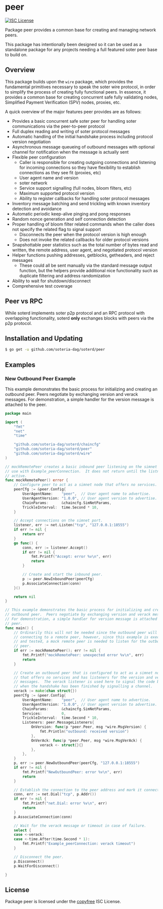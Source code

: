 peer
====

[![ISC License](http://img.shields.io/badge/license-ISC-blue.svg)](http://copyfree.org)

Package peer provides a common base for creating and managing network peers.

This package has intentionally been designed so it can be used as a standalone
package for any projects needing a full featured soter peer base to build on.

## Overview

This package builds upon the `wire` package, which provides the fundamental
primitives necessary to speak the soter wire protocol, in order to simplify
the process of creating fully functional peers.  In essence, it provides a
common base for creating concurrent safe fully validating nodes, Simplified
Payment Verification (SPV) nodes, proxies, etc.

A quick overview of the major features peer provides are as follows:

 - Provides a basic concurrent safe soter peer for handling soter
   communications via the peer-to-peer protocol
 - Full duplex reading and writing of soter protocol messages
 - Automatic handling of the initial handshake process including protocol
   version negotiation
 - Asynchronous message queueing of outbound messages with optional channel for
   notification when the message is actually sent
 - Flexible peer configuration
   - Caller is responsible for creating outgoing connections and listening for
     incoming connections so they have flexibility to establish connections as
     they see fit (proxies, etc)
   - User agent name and version
   - soter network
   - Service support signalling (full nodes, bloom filters, etc)
   - Maximum supported protocol version
   - Ability to register callbacks for handling soter protocol messages
 - Inventory message batching and send trickling with known inventory detection
   and avoidance
 - Automatic periodic keep-alive pinging and pong responses
 - Random nonce generation and self connection detection
 - Proper handling of bloom filter related commands when the caller does not
   specify the related flag to signal support
   - Disconnects the peer when the protocol version is high enough
   - Does not invoke the related callbacks for older protocol versions
 - Snapshottable peer statistics such as the total number of bytes read and
   written, the remote address, user agent, and negotiated protocol version
 - Helper functions pushing addresses, getblocks, getheaders, and reject
   messages
   - These could all be sent manually via the standard message output function,
     but the helpers provide additional nice functionality such as duplicate
     filtering and address randomization
 - Ability to wait for shutdown/disconnect
 - Comprehensive test coverage

## Peer vs RPC

While soterd implements soter p2p protocol and an RPC protocol with overlapping functionality, soterd **only** exchanges blocks with peers via the p2p protocol.

## Installation and Updating

```bash
$ go get -u github.com/soteria-dag/soterd/peer
```

## Examples

### New Outbound Peer Example  

This example demonstrates the basic process for initializing and creating an outbound peer. Peers negotiate by exchanging version and verack messages. For demonstration, a simple handler for the version message is attached to the peer.

```go
package main

import (
    "fmt"
    "net"
    "time"

    "github.com/soteria-dag/soterd/chaincfg"
    "github.com/soteria-dag/soterd/peer"
    "github.com/soteria-dag/soterd/wire"
)

// mockRemotePeer creates a basic inbound peer listening on the simnet port for
// use with Example_peerConnection.  It does not return until the listner is
// active.
func mockRemotePeer() error {
    // Configure peer to act as a simnet node that offers no services.
    peerCfg := &peer.Config{
        UserAgentName:    "peer",  // User agent name to advertise.
        UserAgentVersion: "1.0.0", // User agent version to advertise.
        ChainParams:      &chaincfg.SimNetParams,
        TrickleInterval:  time.Second * 10,
    }

    // Accept connections on the simnet port.
    listener, err := net.Listen("tcp", "127.0.0.1:18555")
    if err != nil {
        return err
    }
    go func() {
        conn, err := listener.Accept()
        if err != nil {
            fmt.Printf("Accept: error %v\n", err)
            return
        }

        // Create and start the inbound peer.
        p := peer.NewInboundPeer(peerCfg)
        p.AssociateConnection(conn)
    }()

    return nil
}

// This example demonstrates the basic process for initializing and creating an
// outbound peer.  Peers negotiate by exchanging version and verack messages.
// For demonstration, a simple handler for version message is attached to the
// peer.
func main() {
    // Ordinarily this will not be needed since the outbound peer will be
    // connecting to a remote peer, however, since this example is executed
    // and tested, a mock remote peer is needed to listen for the outbound
    // peer.
    if err := mockRemotePeer(); err != nil {
        fmt.Printf("mockRemotePeer: unexpected error %v\n", err)
        return
    }

    // Create an outbound peer that is configured to act as a simnet node
    // that offers no services and has listeners for the version and verack
    // messages.  The verack listener is used here to signal the code below
    // when the handshake has been finished by signalling a channel.
    verack := make(chan struct{})
    peerCfg := &peer.Config{
        UserAgentName:    "peer",  // User agent name to advertise.
        UserAgentVersion: "1.0.0", // User agent version to advertise.
        ChainParams:      &chaincfg.SimNetParams,
        Services:         0,
        TrickleInterval:  time.Second * 10,
        Listeners: peer.MessageListeners{
            OnVersion: func(p *peer.Peer, msg *wire.MsgVersion) {
                fmt.Println("outbound: received version")
            },
            OnVerAck: func(p *peer.Peer, msg *wire.MsgVerAck) {
                verack <- struct{}{}
            },
        },
    }
    p, err := peer.NewOutboundPeer(peerCfg, "127.0.0.1:18555")
    if err != nil {
        fmt.Printf("NewOutboundPeer: error %v\n", err)
        return
    }

    // Establish the connection to the peer address and mark it connected.
    conn, err := net.Dial("tcp", p.Addr())
    if err != nil {
        fmt.Printf("net.Dial: error %v\n", err)
        return
    }
    p.AssociateConnection(conn)

    // Wait for the verack message or timeout in case of failure.
    select {
    case <-verack:
    case <-time.After(time.Second * 1):
        fmt.Printf("Example_peerConnection: verack timeout")
    }

    // Disconnect the peer.
    p.Disconnect()
    p.WaitForDisconnect()

}
```

## License

Package peer is licensed under the [copyfree](http://copyfree.org) ISC License.
